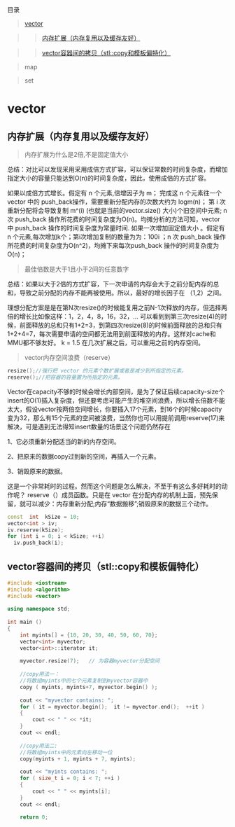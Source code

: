 目录

> [vector](https://github.com/care101/Interview/blob/master/cpp/STL.md#vector)

>> [内存扩展（内存复用以及缓存友好）](https://github.com/care101/Interview/blob/master/cpp/STL.md#%E5%86%85%E5%AD%98%E6%89%A9%E5%B1%95%E5%86%85%E5%AD%98%E5%A4%8D%E7%94%A8%E4%BB%A5%E5%8F%8A%E7%BC%93%E5%AD%98%E5%8F%8B%E5%A5%BD)

>> [vector容器间的拷贝（stl::copy和模板偏特化）](https://github.com/care101/Interview/blob/master/cpp/STL.md#vector%E5%AE%B9%E5%99%A8%E9%97%B4%E7%9A%84%E6%8B%B7%E8%B4%9Dstlcopy%E5%92%8C%E6%A8%A1%E6%9D%BF%E5%81%8F%E7%89%B9%E5%8C%96)

> map

> set

# vector

## 内存扩展（内存复用以及缓存友好）

> 内存扩展为什么是2倍,不是固定值大小

总结：对比可以发现采用采用成倍方式扩容，可以保证常数的时间复杂度，而增加指定大小的容量只能达到O(n)的时间复杂度，因此，使用成倍的方式扩容。

如果以成倍方式增长。假定有 n 个元素,倍增因子为 m； 完成这 n 个元素往一个 vector 中的 push_back操作，需要重新分配内存的次数大约为 logm(n)； 第 i 次重新分配将会导致复制 m^(i) (也就是当前的vector.size() 大小)个旧空间中元素; n 次 push_back 操作所花费的时间复杂度为O(n)。均摊分析的方法可知，vector 中 push_back 操作的时间复杂度为常量时间.
如果一次增加固定值大小 。假定有 n 个元素,每次增加k个；第i次增加复制的数量为为：100i ；n 次 push_back 操作所花费的时间复杂度为O(n^2)，均摊下来每次push_back 操作的时间复杂度为O(n)；

> 最佳倍数是大于1且小于2间的任意数字

总结：如果以大于2倍的方式扩容，下一次申请的内存会大于之前分配内存的总和，导致之前分配的内存不能再被使用。所以，最好的增长因子在 （1,2）之间。

理想分配方案是是在第N次resize()的时候能复用之前N-1次释放的内存，但选择两倍的增长比如像这样：1，2，4，8，16，32，... 可以看到到第三次resize(4)的时候，前面释放的总和只有1+2=3，到第四次resize(8)的时候前面释放的总和只有1+2+4=7，每次需要申请的空间都无法用到前面释放的内存。这样对cache和MMU都不够友好。
k = 1.5 在几次扩展之后，可以重用之前的内存空间。

> vector内存空间浪费（reserve）
```C++
resize();//强行把 vector 的元素个数扩展或者是减少到所指定的元素。
reserve();//把容器的容量置为所指定的元素。
```
Vector在capacity不够的时候会增长内部空间，是为了保证后续capacity-size个insert的O(1)插入复杂度，但还要考虑可能产生的堆空间浪费，所以增长倍数不能太大，假设vector按两倍空间增长，你要插入17个元素，到16个的时候capacity变为32，那么有15个元素的空间被浪费，当然你也可以用提前调用reserve(17)来解决，可是遇到无法得知insert数量的场景这个问题仍然存在

1、它必须重新分配适当的新的内存空间。

2、把原来的数据copy过到新的空间，再插入一个元素。

3、销毁原来的数据。

这是一个非常耗时的过程。然而这个问题是怎么解决，不至于有这么多好耗时的动作呢？ reserve（）成员函数。只是在 vector 在分配内存的机制上面，预先保留，就可以减少：内存重新分配;内存“数据搬移”;销毁原来的数据三个动作。
```C++
const  int  kSize = 10;
vector<int > iv;
iv.reserve(kSize);
for (int i = 0; i < kSize; ++i)  
  iv.push_back(i);
```
## vector容器间的拷贝（stl::copy和模板偏特化）
```C++
#include <iostream>
#include <algorithm>
#include <vector>
 
using namespace std;
 
int main () 
{
	int myints[] = {10, 20, 30, 40, 50, 60, 70};
	vector<int> myvector;
	vector<int>::iterator it;
	
	myvector.resize(7);   // 为容器myvector分配空间
	
	//copy用法一：
	//将数组myints中的七个元素复制到myvector容器中
	copy ( myints, myints+7, myvector.begin() );
	
	cout << "myvector contains: ";
	for ( it = myvector.begin();  it != myvector.end();  ++it )
	{
		cout << " " << *it;
	}
	cout << endl;
 
	//copy用法二:
	//将数组myints中的元素向左移动一位
	copy(myints + 1, myints + 7, myints);
 
	cout << "myints contains: ";
	for ( size_t i = 0; i < 7; ++i )
	{
		cout << " " << myints[i];
	}
	cout << endl;
 
	return 0;
```



